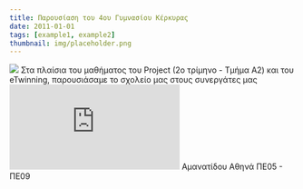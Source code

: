 ```yaml
---
title: Παρουσίαση του 4ου Γυμνασίου Κέρκυρας
date: 2011-01-01
tags: [example1, example2]
thumbnail: img/placeholder.png
---
```

![](http://3.bp.blogspot.com/-Bn-JbyMGVX4/VPAu0XoZMeI/AAAAAAAAAMI/Z_ZVUklYiqI/s1600/SchoolHouse.jpg) 
Στα πλαίσια του μαθήματος του Project (2ο τρίμηνο - Τμήμα Α2) και του eTwinning, παρουσιάσαμε το σχολείο μας στους συνεργάτες μας![εδώ](https://www.dropbox.com/s/58kdpr1j0s5yhrs/%CE%A0%CE%B1%CF%81%CE%BF%CF%85%CF%83%CE%AF%CE%B1%CF%83%CE%B7%204%CE%BF%CF%85%20%CE%93%CF%85%CE%BC%CE%BD%CE%B1%CF%83%CE%AF%CE%BF%CF%85.pdf?dl=0) 
Αμανατίδου Αθηνά ΠΕ05 - ΠΕ09
